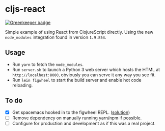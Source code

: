 # cljs-react

[![Greenkeeper badge](https://badges.greenkeeper.io/zanjs/cljs-react-example.svg)](https://greenkeeper.io/)

Simple example of using React from ClojureScript directly. Using the new `node_modules` integration found in version `1.9.854`.

## Usage

 * Run `yarn` to fetch the `node_modules`.
 * Run `server.sh` to launch a Python 3 web server which hosts the HTML at `http://localhost:8000`, obviously you can serve it any way you see fit.
 * Run `lein figwheel` to start the build server and enable hot code reloading.

## To do

 * [x] Get spacemacs hooked in to the figwheel REPL. ([solution](https://github.com/bhauman/lein-figwheel/wiki/Using-the-Figwheel-REPL-within-NRepl))
 * [ ] Remove dependency on manually running yarn/npm if possible.
 * [ ] Configure for production and development as if this was a real project.
